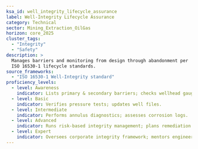 ```yaml
---
ksa_id: well_integrity_lifecycle_assurance
label: Well-Integrity Lifecycle Assurance
category: Technical
sector: Mining_Extraction_OilGas
horizon: core_2025
cluster_tags:
  - "Integrity"
  - "Safety"
description: >
  Manages barriers and monitoring from design through abandonment per
  ISO 16530-1 lifecycle standards.
source_frameworks:
  - "ISO 16530-1 Well-Integrity standard"
proficiency_levels:
  - level: Awareness
    indicator: Lists primary & secondary barriers; checks wellhead gauges.
  - level: Basic
    indicator: Verifies pressure tests; updates well files.
  - level: Intermediate
    indicator: Performs annulus diagnostics; assesses corrosion logs.
  - level: Advanced
    indicator: Runs risk-based integrity management; plans remediation.
  - level: Expert
    indicator: Oversees corporate integrity framework; mentors engineers; interfaces with regulators.
---
```

